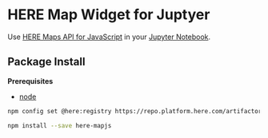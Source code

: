 HERE Map Widget for Juptyer
===========================
Use [HERE Maps API for JavaScript](https://developer.here.com/develop/javascript-api) in your [Jupyter Notebook](https://jupyter.org/).

Package Install
---------------

**Prerequisites**
- [node](http://nodejs.org/)

```bash
npm config set @here:registry https://repo.platform.here.com/artifactory/api/npm/here-node/

npm install --save here-mapjs
```
